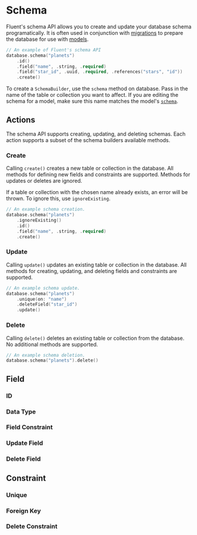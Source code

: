 # Schema

Fluent's schema API allows you to create and update your database schema programatically. It is often used in conjunction with [migrations](migration.md) to prepare the database for use with [models](model.md).

```swift
// An example of Fluent's schema API
database.schema("planets")
    .id()
    .field("name", .string, .required)
    .field("star_id", .uuid, .required, .references("stars", "id"))
    .create()
```

To create a `SchemaBuilder`, use the `schema` method on database. Pass in the name of the table or collection you want to affect. If you are editing the schema for a model, make sure this name matches the model's [`schema`](model.md#schema). 

## Actions

The schema API supports creating, updating, and deleting schemas. Each action supports a subset of the schema builders available methods. 

### Create

Calling `create()` creates a new table or collection in the database. All methods for defining new fields and constraints are supported. Methods for updates or deletes are ignored. 

If a table or collection with the chosen name already exists, an error will be thrown. To ignore this, use `ignoreExisting`. 

```swift
// An example schema creation.
database.schema("planets")
    .ignoreExisting()
    .id()
    .field("name", .string, .required)
    .create()
```

### Update

Calling `update()` updates an existing table or collection in the database. All methods for creating, updating, and deleting fields and constraints are supported.

```swift
// An example schema update.
database.schema("planets")
    .unique(on: "name")
    .deleteField("star_id")
    .update()
```

### Delete

Calling `delete()` deletes an existing table or collection from the database. No additional methods are supported.

```swift
// An example schema deletion.
database.schema("planets").delete()
```

## Field

### ID

### Data Type

### Field Constraint

### Update Field

### Delete Field

## Constraint

### Unique

### Foreign Key

### Delete Constraint

